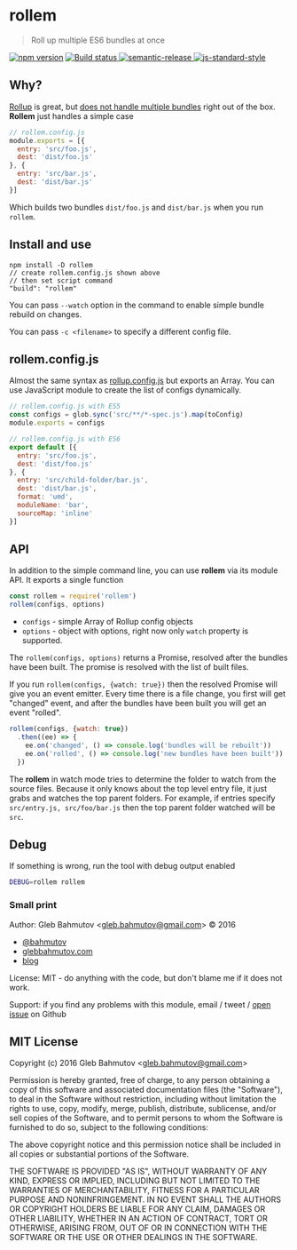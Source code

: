 # rollem

> Roll up multiple ES6 bundles at once

[![npm version](https://badge.fury.io/js/rollem.svg)](https://badge.fury.io/js/rollem)
[![Build status][ci-image] ][ci-url]
[![semantic-release][semantic-image] ][semantic-url]
[![js-standard-style][standard-image]][standard-url]

## Why?

[Rollup](http://rollupjs.org/) is great, but
[does not handle multiple bundles](https://github.com/rollup/rollup/issues/703)
right out of the box. **Rollem** just handles a simple case

```js
// rollem.config.js
module.exports = [{
  entry: 'src/foo.js',
  dest: 'dist/foo.js'
}, {
  entry: 'src/bar.js',
  dest: 'dist/bar.js'
}]
```

Which builds two bundles `dist/foo.js` and `dist/bar.js` when you run
`rollem`.

## Install and use

```text
npm install -D rollem
// create rollem.config.js shown above
// then set script command
"build": "rollem"
```

You can pass `--watch` option in the command to enable simple bundle rebuild
on changes.

You can pass `-c <filename>` to specify a different config file.

## rollem.config.js

Almost the same syntax as [rollup.config.js](http://rollupjs.org/guide/#using-config-files)
but exports an Array. You can use JavaScript module to create the list of configs dynamically.

```js
// rollem.config.js with ES5
const configs = glob.sync('src/**/*-spec.js').map(toConfig)
module.exports = configs
```

```js
// rollem.config.js with ES6
export default [{
  entry: 'src/foo.js',
  dest: 'dist/foo.js'
}, {
  entry: 'src/child-folder/bar.js',
  dest: 'dist/bar.js',
  format: 'umd',
  moduleName: 'bar',
  sourceMap: 'inline'
}]
```

## API

In addition to the simple command line, you can use **rollem** via its
module API. It exports a single function

```js
const rollem = require('rollem')
rollem(configs, options)
```

* `configs` - simple Array of Rollup config objects
* `options` - object with options, right now only `watch` property is
  supported.

The `rollem(configs, options)` returns a Promise, resolved after the
bundles have been built. The promise is resolved with the list of built files.

If you run `rollem(configs, {watch: true})` then the resolved Promise will
give you an event emitter. Every time there is a file change, you first
will get "changed" event, and after the bundles have been built you will
get an event "rolled".

```js
rollem(configs, {watch: true})
  .then((ee) => {
    ee.on('changed', () => console.log('bundles will be rebuilt'))
    ee.on('rolled', () => console.log('new bundles have been built'))
  })
```

The **rollem** in watch mode tries to determine the folder to watch from the source files.
Because it only knows about the top level entry file, it just grabs and watches
the top parent folders. For example, if entries specify `src/entry.js, src/foo/bar.js` then
the top parent folder watched will be `src`.

## Debug

If something is wrong, run the tool with debug output enabled

```sh
DEBUG=rollem rollem
```

### Small print

Author: Gleb Bahmutov &lt;gleb.bahmutov@gmail.com&gt; &copy; 2016


* [@bahmutov](https://twitter.com/bahmutov)
* [glebbahmutov.com](http://glebbahmutov.com)
* [blog](http://glebbahmutov.com/blog)


License: MIT - do anything with the code, but don't blame me if it does not work.

Support: if you find any problems with this module, email / tweet /
[open issue](https://github.com/bahmutov/rollem/issues) on Github

## MIT License

Copyright (c) 2016 Gleb Bahmutov &lt;gleb.bahmutov@gmail.com&gt;

Permission is hereby granted, free of charge, to any person
obtaining a copy of this software and associated documentation
files (the "Software"), to deal in the Software without
restriction, including without limitation the rights to use,
copy, modify, merge, publish, distribute, sublicense, and/or sell
copies of the Software, and to permit persons to whom the
Software is furnished to do so, subject to the following
conditions:

The above copyright notice and this permission notice shall be
included in all copies or substantial portions of the Software.

THE SOFTWARE IS PROVIDED "AS IS", WITHOUT WARRANTY OF ANY KIND,
EXPRESS OR IMPLIED, INCLUDING BUT NOT LIMITED TO THE WARRANTIES
OF MERCHANTABILITY, FITNESS FOR A PARTICULAR PURPOSE AND
NONINFRINGEMENT. IN NO EVENT SHALL THE AUTHORS OR COPYRIGHT
HOLDERS BE LIABLE FOR ANY CLAIM, DAMAGES OR OTHER LIABILITY,
WHETHER IN AN ACTION OF CONTRACT, TORT OR OTHERWISE, ARISING
FROM, OUT OF OR IN CONNECTION WITH THE SOFTWARE OR THE USE OR
OTHER DEALINGS IN THE SOFTWARE.

[npm-icon]: https://nodei.co/npm/rollem.svg?downloads=true
[npm-url]: https://npmjs.org/package/rollem
[ci-image]: https://travis-ci.org/bahmutov/rollem.svg?branch=master
[ci-url]: https://travis-ci.org/bahmutov/rollem
[semantic-image]: https://img.shields.io/badge/%20%20%F0%9F%93%A6%F0%9F%9A%80-semantic--release-e10079.svg
[semantic-url]: https://github.com/semantic-release/semantic-release
[standard-image]: https://img.shields.io/badge/code%20style-standard-brightgreen.svg
[standard-url]: http://standardjs.com/
